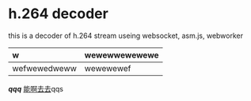 # h.264 decoder
this is a decoder of h.264 stream useing websocket, asm.js, webworker

| w | wewewwewewewe |
| :--- | :--- |
| wefwewedweww | wewewewef  |



***qqq*** [能啊去去](qwq)qqs

